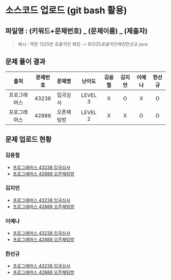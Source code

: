 # 소스코드 업로드 (git bash 활용)

## 파일명 : (키워드+문제번호) _ (문제이름) _ (제출자)

> 예시 : 백준 1325번 효율적인 해킹 -> B1325*효율적인해킹*한선규.java

## 문제 풀이 결과

<!-- Table -->

|     출처     | 문제번호 | 문제명     | 난이도  | 김응철 | 김지언 | 이예나 | 한선규 |
| :----------: | :------: | :--------- | :-----: | :----: | :----: | :----: | :----: |
| 프로그래머스 |  43238   | 입국심사   | LEVEL 3 |   X    |   O    |   X    |   O    |
| 프로그래머스 |  42888   | 오픈채팅방 | LEVEL 2 |   X    |   X    |   O    |   O    |

## 문제 업로드 현황

### 김응철

- [프로그래머스 43238 입국심사]()
- [프로그래머스 42888 오픈채팅방]()

### 김지언

- [프로그래머스 43238 입국심사](프로그래머스%2043238%20입국심사/P43238_입국심사_김지언.java)
- [프로그래머스 42888 오픈채팅방]()

### 이예나

- [프로그래머스 43238 입국심사]()
- [프로그래머스 42888 오픈채팅방](프로그래머스%2042888%20오픈채팅방/P42888_오픈채팅방_이예나.java)

### 한선규

- [프로그래머스 43238 입국심사](프로그래머스%2043238%20입국심사/P43238_입국심사_한선규.java)
- [프로그래머스 42888 오픈채팅방](프로그래머스%2042888%20오픈채팅방/P42888_오픈채팅방_한선규.java)
